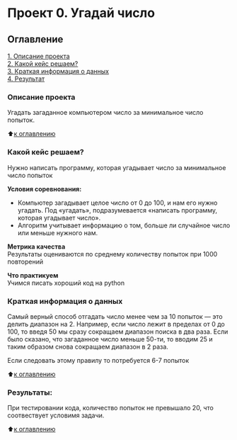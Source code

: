 # Проект 0. Угадай число

## Оглавление  
[1. Описание проекта](.README.md#Описание-проекта)  
[2. Какой кейс решаем?](.README.md#Какой-кейс-решаем)  
[3. Краткая информация о данных](.README.md#Краткая-информация-о-данных)  
[4. Результат](.README.md#Результат)    

### Описание проекта    
Угадать загаданное компьютером число за минимальное число попыток.

:arrow_up:[к оглавлению](_)


### Какой кейс решаем?    
Нужно написать программу, которая угадывает число за минимальное число попыток

**Условия соревнования:**  
- Компьютер загадывает целое число от 0 до 100, и нам его нужно угадать. Под «угадать», подразумевается «написать программу, которая угадывает число».
- Алгоритм учитывает информацию о том, больше ли случайное число или меньше нужного нам.

**Метрика качества**     
Результаты оцениваются по среднему количеству попыток при 1000 повторений

**Что практикуем**     
Учимся писать хороший код на python


### Краткая информация о данных
Самый верный способ отгадать число менее чем за 10 попыток — это делить диапазон на 2. Например, если число лежит в пределах от 0 до 100, то введя 50 мы сразу сокращаем диапазон поиска в два раза. Если было сказано, что загаданное число меньше 50-ти, то вводим 25 и таким образом снова сокращаем диапазон в 2 раза.

Если следовать этому правилу то потребуется 6-7 попыток
  
:arrow_up:[к оглавлению](.README.md#Оглавление)


### Результаты:  
При тестировании кода, количество попыток не превышало 20, что соотвествует условимя задачи.

:arrow_up:[к оглавлению](.README.md#Оглавление)
